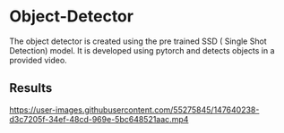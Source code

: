 # Object-Detector
The object detector is created using the pre trained SSD ( Single Shot Detection) model. It is developed using pytorch and detects objects in a provided video. 

## Results



https://user-images.githubusercontent.com/55275845/147640238-d3c7205f-34ef-48cd-969e-5bc648521aac.mp4

